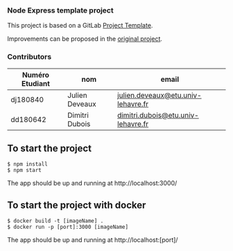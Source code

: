 ### Node Express template project

This project is based on a GitLab [Project Template](https://docs.gitlab.com/ee/gitlab-basics/create-project.html).

Improvements can be proposed in the [original project](https://gitlab.com/gitlab-org/project-templates/express).

### Contributors

| Numéro Etudiant | nom            | email                              |
|-----------------|----------------|------------------------------------|
| dj180840        | Julien Deveaux | julien.deveaux@etu.univ-lehavre.fr |
| dd180642        | Dimitri Dubois | dimitri.dubois@etu.univ-lehavre.fr |

## To start the project
```
$ npm install 
$ npm start
```
The app should be up and running at http://localhost:3000/

## To start the project with docker
```angular2html
$ docker build -t [imageName] .
$ docker run -p [port]:3000 [imageName]
```
The app should be up and running at http://localhost:[port]/